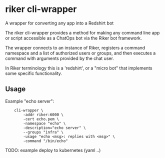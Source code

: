riker cli-wrapper
=================

A wrapper for converting any app into a Redshirt bot

The riker cli-wrapper provides a method for making any command line app or script
accessible as a ChatOps bot via the Riker bot framework.

The wrapper connects to an instance of Riker, registers a command namespace and
a list of authorized users or groups, and then executes a command with arguments
provided by the chat user.

In Riker terminology this is a 'redshirt', or a "micro bot" that implements some
specific functionality.

Usage
-----

Example "echo server":

```shell
	cli-wrapper \
		-addr riker:6000 \
		-cert echo.pem \
		-namespace "echo" \
		-description="echo server" \
		--groups "infra" \
		-usage "echo <msg>: replies with <msg>" \
		-command "/bin/echo"
```

TODO: example deploy to kubernetes (yaml ..)
